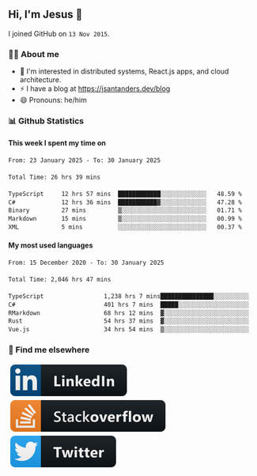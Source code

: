 ## Hi, I'm Jesus 👋

I joined GitHub on `13 Nov 2015`.

<!-- Talking about you -->

### 👨‍💻 About me

- 👦 I'm interested in distributed systems, React.js apps, and cloud architecture.
- ⚡️ I have a blog at <https://jsantanders.dev/blog>
- 😄 Pronouns: he/him

### 📊 Github Statistics

#### This week I spent my time on

<!--START_SECTION:weekly-->

```txt
From: 23 January 2025 - To: 30 January 2025

Total Time: 26 hrs 39 mins

TypeScript     12 hrs 57 mins  ████████████░░░░░░░░░░░░░   48.59 %
C#             12 hrs 36 mins  ███████████▓░░░░░░░░░░░░░   47.28 %
Binary         27 mins         ▒░░░░░░░░░░░░░░░░░░░░░░░░   01.71 %
Markdown       15 mins         ▒░░░░░░░░░░░░░░░░░░░░░░░░   00.99 %
XML            5 mins          ░░░░░░░░░░░░░░░░░░░░░░░░░   00.37 %
```

<!--END_SECTION:weekly-->

#### My most used languages

<!--START_SECTION:alltime-->

```txt
From: 15 December 2020 - To: 30 January 2025

Total Time: 2,046 hrs 47 mins

TypeScript                 1,238 hrs 7 mins███████████████░░░░░░░░░░   60.49 %
C#                         401 hrs 7 mins  █████░░░░░░░░░░░░░░░░░░░░   19.60 %
RMarkdown                  68 hrs 12 mins  ▓░░░░░░░░░░░░░░░░░░░░░░░░   03.33 %
Rust                       54 hrs 37 mins  ▓░░░░░░░░░░░░░░░░░░░░░░░░   02.67 %
Vue.js                     34 hrs 54 mins  ▒░░░░░░░░░░░░░░░░░░░░░░░░   01.71 %
```

<!--END_SECTION:alltime-->

### 📢 Find me elsewhere

<p>
  <a target="_blank" href="https://linkedin.com/in/jsantanders">
    <img src="https://github.com/jsantanders/jsantanders/blob/master/img/linkedin.svg" alt="LinkedIn" style="vertical-align:top; margin:4px">
  </a>
  
  <a target="_blank" href="https://stackoverflow.com/users/7318331/jesus-santander">
    <img src="https://github.com/jsantanders/jsantanders/blob/master/img/stackoverflow.svg" alt="StackOverflow" style="vertical-align:top; margin:4px">
  </a>
  
  <a target="_blank" href="http://twitter.com/jsantanders">
    <img src="https://github.com/jsantanders/jsantanders/blob/master/img/twitter.svg" alt="Twitter" style="vertical-align:top; margin:4px">
  </a>
</p>
